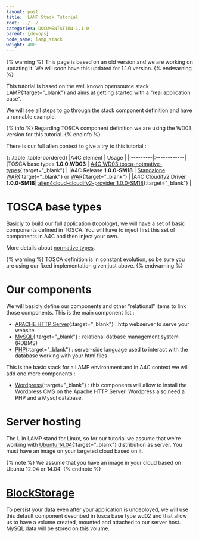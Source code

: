 ```yaml
---
layout: post
title:  LAMP Stack Tutorial
root: ../../
categories: DOCUMENTATION-1.1.0
parent: [devops]
node_name: lamp_stack
weight: 400
---
```


{% warning %}
This page is based on an old version and we are working on updating it. We will soon have this updated for 1.1.0 version.
{% endwarning %}

This tutorial is based on the well known opensource stack [LAMP](http://fr.wikipedia.org/wiki/LAMP){:target="_blank"} and aims at getting started with a "real application case".

We will see all steps to go through the stack component definition and have a runnable example.

{% info %}
Regarding TOSCA component definition we are using the WD03 version for this tutorial.
{% endinfo %}

There is our full alien context to give a try to this tutorial :

{: .table .table-bordered}
|A4C element  | Usage |
|:---------|:------------|
|TOSCA base types **1.0.0.WD03** | [A4C WD03 tosca-notmative-types](https://github.com/alien4cloud/alien4cloud-extended-types){:target="_blank"} |
|A4C Release **1.0.0-SM18**  | [Standalone WAR](https://fastconnect.org/maven/content/repositories/opensource/alien4cloud/alien4cloud-ui/1.0.0-SM18/alien4cloud-ui-1.0.0-SM18-standalone.war){:target="_blank"} or [WAR](https://fastconnect.org/maven/content/repositories/opensource/alien4cloud/alien4cloud-ui/1.0.0-SM18/alien4cloud-ui-1.0.0-SM18.war){:target="_blank"} |
|A4C Cloudify2 Driver **1.0.0-SM18**| [alien4cloud-cloudify2-provider 1.0.0-SM18](https://fastconnect.org/maven/content/repositories/opensource/alien4cloud/alien4cloud-cloudify2-provider/1.0.0-SM18/alien4cloud-cloudify2-provider-1.0.0-SM18.jar){:target="_blank"} |


# TOSCA base types

Basicly to build our full application (topology), we will have a set of basic components defined in TOSCA. You will have to inject first
this set of components in A4C and then inject your own.

More details about [normative types](#/documentation/1.0.0/devops_guide/normative_types/tosca_concepts_types_normative_nodes.html).

{% warning %}
TOSCA definition is in constant evolution, so be sure you are using our fixed implementation given just above.
{% endwarning %}

# Our components

We will basicly define our components and other "relational" items to link those components. This is the main component list :

* [APACHE HTTP Server](http://en.wikipedia.org/wiki/Apache_HTTP_Server){:target="_blank"} : http webserver to serve your website
* [MySQL](http://en.wikipedia.org/wiki/MySQL){:target="_blank"} : relational datbase management system (RDBMS)
* [PHP](http://en.wikipedia.org/wiki/PHP){:target="_blank"} : server-side language used to interact with the database working with your html files

This is the basic stack for a LAMP environment and in A4C context we will add one more components :

* [Wordpress](http://wordpress.org/){:target="_blank"} : this components will allow to  install the Wordpress CMS on the Apache HTTP Server. Wordpress also need a PHP and a Mysql database.

# Server hosting

The **L** in LAMP stand for Linux, so for our tutorial we assume that we're working with [Ubuntu 14.04](http://cdimage.ubuntu.com/netboot/14.04/){:target="_blank"} distribution as server. You must have an
image on your targeted cloud based on it.

{% note %}
We assume that you have an image in your cloud based on Ubuntu 12.04 or 14.04.
{% endnote %}

# [BlockStorage](#/documentation/1.0.0/cloudify2_driver/blockstorage.html)

To persist your data even after your application is undeployed, we will use this default component described in tosca base type wd02 and that allow us to have a volume created, mounted and attached to our server host. MySQL data will be stored on this volume.
